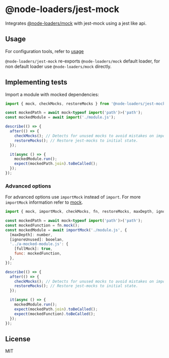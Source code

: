 # @node-loaders/jest-mock

Integrates [@node-loaders/mock](https://github.com/node-loaders/loaders/tree/main/workspaces/mock#node-loadersmock) with jest-mock using a jest like api.

## Usage

For configuration tools, refer to [usage](https://github.com/node-loaders/loaders#usage)

`@node-loaders/jest-mock` re-exports `@node-loaders/mock` default loader, for non default loader use `@node-loaders/mock` directly.

## Implementing tests

Import a module with mocked dependencies:

```js
import { mock, checkMocks, restoreMocks } from '@node-loaders/jest-mock';

const mockedPath = await mock<typeof import('path')>('path');
const mockedModule = await import('./module.js');

describe(() => {
  after(() => {
    checkMocks(); // Detects for unused mocks to avoid mistakes on import changes.
    restoreMocks(); // Restore jest-mocks to initial state.
  });

  it(async () => {
    mockedModule.run();
    expect(mockedPath.join).toBeCalled();
  });
});
```

### Advanced options

For advanced options use `importMock` instead of `import`.
For more `importMock` information refer to [mock](https://github.com/node-loaders/loaders/tree/main/workspaces/mock#esm).

```js
import { mock, importMock, checkMocks, fn, restoreMocks, maxDepth, ignoreUnused, fullMock } from '@node-loaders/jest-mock';

const mockedPath = await mock<typeof import('path')>('path');
const mockedFunction = fn.mock();
const mockedModule = await importMock('./module.js', {
  [maxDepth]: number,
  [ignoreUnused]: booelan,
  '../a-mocked-module.js': {
    [fullMock]: true,
    func: mockedFunction,
  },
});

describe(() => {
  after(() => {
    checkMocks(); // Detects for unused mocks to avoid mistakes on import changes.
    restoreMocks(); // Restore jest-mocks to initial state.
  });

  it(async () => {
    mockedModule.run();
    expect(mockedPath.join).toBeCalled();
    expect(mockedFunction).toBeCalled();
  });
});
```

## License

MIT
